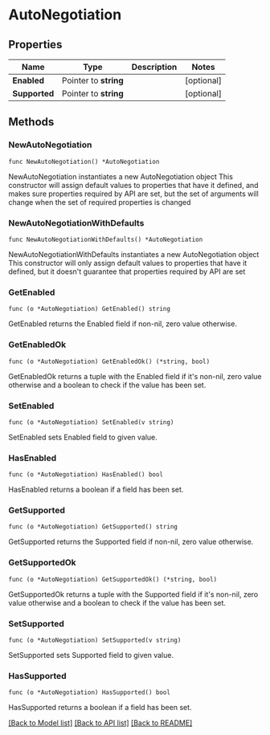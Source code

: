 # AutoNegotiation

## Properties

Name | Type | Description | Notes
------------ | ------------- | ------------- | -------------
**Enabled** | Pointer to **string** |  | [optional] 
**Supported** | Pointer to **string** |  | [optional] 

## Methods

### NewAutoNegotiation

`func NewAutoNegotiation() *AutoNegotiation`

NewAutoNegotiation instantiates a new AutoNegotiation object
This constructor will assign default values to properties that have it defined,
and makes sure properties required by API are set, but the set of arguments
will change when the set of required properties is changed

### NewAutoNegotiationWithDefaults

`func NewAutoNegotiationWithDefaults() *AutoNegotiation`

NewAutoNegotiationWithDefaults instantiates a new AutoNegotiation object
This constructor will only assign default values to properties that have it defined,
but it doesn't guarantee that properties required by API are set

### GetEnabled

`func (o *AutoNegotiation) GetEnabled() string`

GetEnabled returns the Enabled field if non-nil, zero value otherwise.

### GetEnabledOk

`func (o *AutoNegotiation) GetEnabledOk() (*string, bool)`

GetEnabledOk returns a tuple with the Enabled field if it's non-nil, zero value otherwise
and a boolean to check if the value has been set.

### SetEnabled

`func (o *AutoNegotiation) SetEnabled(v string)`

SetEnabled sets Enabled field to given value.

### HasEnabled

`func (o *AutoNegotiation) HasEnabled() bool`

HasEnabled returns a boolean if a field has been set.

### GetSupported

`func (o *AutoNegotiation) GetSupported() string`

GetSupported returns the Supported field if non-nil, zero value otherwise.

### GetSupportedOk

`func (o *AutoNegotiation) GetSupportedOk() (*string, bool)`

GetSupportedOk returns a tuple with the Supported field if it's non-nil, zero value otherwise
and a boolean to check if the value has been set.

### SetSupported

`func (o *AutoNegotiation) SetSupported(v string)`

SetSupported sets Supported field to given value.

### HasSupported

`func (o *AutoNegotiation) HasSupported() bool`

HasSupported returns a boolean if a field has been set.


[[Back to Model list]](../README.md#documentation-for-models) [[Back to API list]](../README.md#documentation-for-api-endpoints) [[Back to README]](../README.md)


